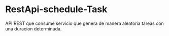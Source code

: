 # RestApi-schedule-Task
API REST que consume servicio que genera de manera aleatoria tareas con una duracion determinada.
